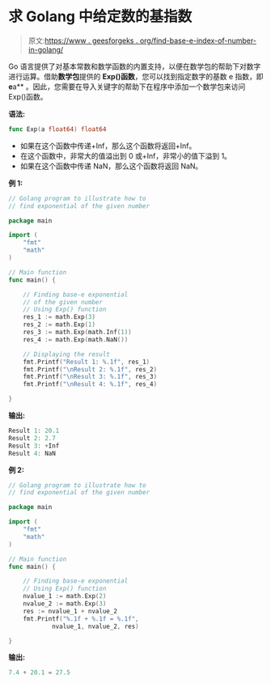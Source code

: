# 求 Golang 中给定数的基指数

> 原文:[https://www . geesforgeks . org/find-base-e-index-of-number-in-golang/](https://www.geeksforgeeks.org/finding-the-base-e-exponential-of-given-number-in-golang/)

Go 语言提供了对基本常数和数学函数的内置支持，以便在数学包的帮助下对数字进行运算。借助**数学包**提供的 **Exp()函数**，您可以找到指定数字的基数 e 指数，即 **e**a** 。因此，您需要在导入关键字的帮助下在程序中添加一个数学包来访问 Exp()函数。

**语法:**

```go
func Exp(a float64) float64
```

*   如果在这个函数中传递+Inf，那么这个函数将返回+Inf。
*   在这个函数中，非常大的值溢出到 0 或+Inf，非常小的值下溢到 1。
*   如果在这个函数中传递 NaN，那么这个函数将返回 NaN。

**例 1:**

```go
// Golang program to illustrate how to
// find exponential of the given number

package main

import (
    "fmt"
    "math"
)

// Main function
func main() {

    // Finding base-e exponential
    // of the given number
    // Using Exp() function
    res_1 := math.Exp(3)
    res_2 := math.Exp(1)
    res_3 := math.Exp(math.Inf(1))
    res_4 := math.Exp(math.NaN())

    // Displaying the result
    fmt.Printf("Result 1: %.1f", res_1)
    fmt.Printf("\nResult 2: %.1f", res_2)
    fmt.Printf("\nResult 3: %.1f", res_3)
    fmt.Printf("\nResult 4: %.1f", res_4)

}
```

**输出:**

```go
Result 1: 20.1
Result 2: 2.7
Result 3: +Inf
Result 4: NaN

```

**例 2:**

```go
// Golang program to illustrate how to
// find exponential of the given number

package main

import (
    "fmt"
    "math"
)

// Main function
func main() {

    // Finding base-e exponential
    // Using Exp() function
    nvalue_1 := math.Exp(2)
    nvalue_2 := math.Exp(3)
    res := nvalue_1 + nvalue_2
    fmt.Printf("%.1f + %.1f = %.1f",
            nvalue_1, nvalue_2, res)

}
```

**输出:**

```go
7.4 + 20.1 = 27.5
```